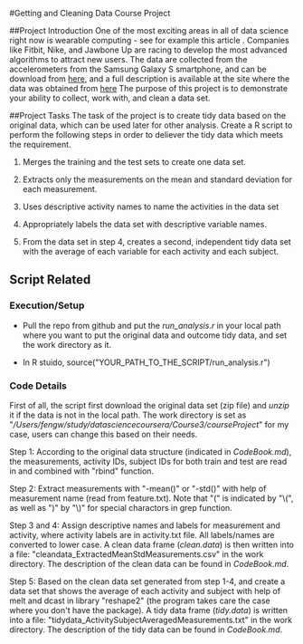 #Getting and Cleaning Data Course Project

##Project Introduction
One of the most exciting areas in all of data science right now is wearable computing - see for example this article . Companies like Fitbit, Nike, and Jawbone Up are racing to develop the most advanced algorithms to attract new users. The data are collected from the accelerometers from the Samsung Galaxy S smartphone, and can be download from [here](https://d396qusza40orc.cloudfront.net/getdata%2Fprojectfiles%2FUCI%20HAR%20Dataset.zip), and a full description is available at the site where the data was obtained from [here](http://archive.ics.uci.edu/ml/datasets/Human+Activity+Recognition+Using+Smartphones)
The purpose of this project is to demonstrate your ability to collect, work with, and clean a data set.

##Project Tasks
The task of the project is to create tidy data based on the original data, which can be used later for other analysis. Create a R script to perform the following steps in order to deliever the tidy data which meets the requirement. 

1. Merges the training and the test sets to create one data set.

2. Extracts only the measurements on the mean and standard deviation for each measurement.

3. Uses descriptive activity names to name the activities in the data set

4. Appropriately labels the data set with descriptive variable names.

5. From the data set in step 4, creates a second, independent tidy data set with the average of each variable for each activity and each subject. 


## Script Related
### Execution/Setup
+ Pull the repo from github and put the *run_analysis.r* in your local path where you want to put the original data and outcome tidy data, and set the work directory as it.

+ In R stuido, source("YOUR_PATH_TO_THE_SCRIPT/run_analysis.r") 

### Code Details
First of all, the script first download the original data set (zip file) and *unzip* it if the data is not in the local path. The work directory is set as "*/Users/fengw/study/datasciencecoursera/Course3/courseProject*" for my case, users can change this based on their needs.

Step 1: According to the original data structure (indicated in *CodeBook.md*), the measurements, activity IDs, subject IDs for both train and test are read in and combined with "rbind" function. 

Step 2: Extract measurements with "-mean()" or "-std()" with help of measurement name (read from feature.txt). Note that "(" is indicated by "\\(", as well as ")" by "\\)" for special charactors in grep function.

Step 3 and 4: Assign descriptive names and labels for measurement and activity, where activity labels are in activity.txt file. All labels/names are converted to lower case. A clean data frame (*clean.data*) is then written into a file: 
"cleandata_ExtractedMeanStdMeasurements.csv" in the work directory. The description of the clean data can be found in *CodeBook.md*.

Step 5: Based on the clean data set generated from step 1-4, and create a data set that shows the average of each activity and subject with help of melt and dcast in library "reshape2" (the program takes care the case where you don't have the package). A tidy data frame (*tidy.data*) is written into a file: "tidydata_ActivitySubjectAveragedMeasurements.txt" in the work directory. The description of the tidy data can be found in *CodeBook.md*.
